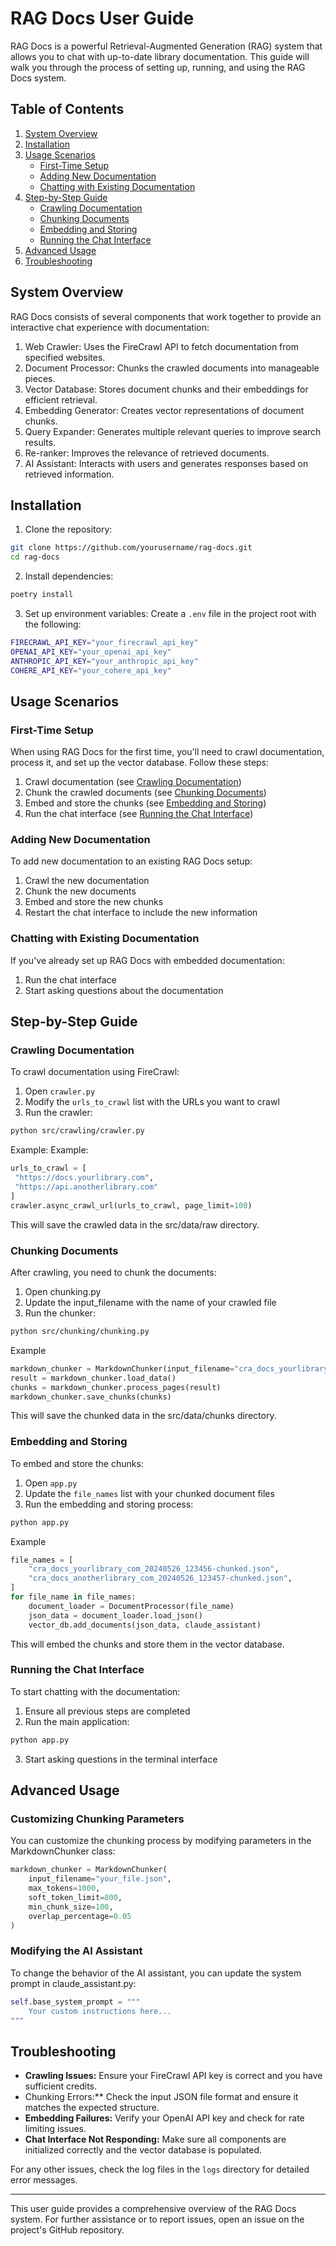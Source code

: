 # RAG Docs User Guide

RAG Docs is a powerful Retrieval-Augmented Generation (RAG) system that allows you to chat with up-to-date library documentation. This guide will walk you through the process of setting up, running, and using the RAG Docs system.

## Table of Contents

1. [System Overview](#system-overview)
2. [Installation](#installation)
3. [Usage Scenarios](#usage-scenarios)
   - [First-Time Setup](#first-time-setup)
   - [Adding New Documentation](#adding-new-documentation)
   - [Chatting with Existing Documentation](#chatting-with-existing-documentation)
4. [Step-by-Step Guide](#step-by-step-guide)
   - [Crawling Documentation](#crawling-documentation)
   - [Chunking Documents](#chunking-documents)
   - [Embedding and Storing](#embedding-and-storing)
   - [Running the Chat Interface](#running-the-chat-interface)
5. [Advanced Usage](#advanced-usage)
6. [Troubleshooting](#troubleshooting)

## System Overview

RAG Docs consists of several components that work together to provide an interactive chat experience with documentation:

1. Web Crawler: Uses the FireCrawl API to fetch documentation from specified websites.
2. Document Processor: Chunks the crawled documents into manageable pieces.
3. Vector Database: Stores document chunks and their embeddings for efficient retrieval.
4. Embedding Generator: Creates vector representations of document chunks.
5. Query Expander: Generates multiple relevant queries to improve search results.
6. Re-ranker: Improves the relevance of retrieved documents.
7. AI Assistant: Interacts with users and generates responses based on retrieved information.

## Installation

1. Clone the repository:
```bash
git clone https://github.com/yourusername/rag-docs.git
cd rag-docs
```
2. Install dependencies:
```bash
poetry install
```
3. Set up environment variables:
Create a `.env` file in the project root with the following:
```bash
FIRECRAWL_API_KEY="your_firecrawl_api_key"
OPENAI_API_KEY="your_openai_api_key"
ANTHROPIC_API_KEY="your_anthropic_api_key"
COHERE_API_KEY="your_cohere_api_key"
```

## Usage Scenarios

### First-Time Setup

When using RAG Docs for the first time, you'll need to crawl documentation, process it, and set up the vector database. Follow these steps:

1. Crawl documentation (see [Crawling Documentation](#crawling-documentation))
2. Chunk the crawled documents (see [Chunking Documents](#chunking-documents))
3. Embed and store the chunks (see [Embedding and Storing](#embedding-and-storing))
4. Run the chat interface (see [Running the Chat Interface](#running-the-chat-interface))

### Adding New Documentation

To add new documentation to an existing RAG Docs setup:

1. Crawl the new documentation
2. Chunk the new documents
3. Embed and store the new chunks
4. Restart the chat interface to include the new information

### Chatting with Existing Documentation

If you've already set up RAG Docs with embedded documentation:

1. Run the chat interface
2. Start asking questions about the documentation

## Step-by-Step Guide

### Crawling Documentation

To crawl documentation using FireCrawl:

1. Open `crawler.py`
2. Modify the `urls_to_crawl` list with the URLs you want to crawl
3. Run the crawler:
```bash
python src/crawling/crawler.py
```
Example:
Example:
```python
urls_to_crawl = [
 "https://docs.yourlibrary.com",
 "https://api.anotherlibrary.com"
]
crawler.async_crawl_url(urls_to_crawl, page_limit=100)
```
This will save the crawled data in the src/data/raw directory.

### Chunking Documents

After crawling, you need to chunk the documents:

1. Open chunking.py
2. Update the input_filename with the name of your crawled file
3. Run the chunker:
```bash
python src/chunking/chunking.py
```
Example
```python
markdown_chunker = MarkdownChunker(input_filename="cra_docs_yourlibrary_com_20240526_123456.json")
result = markdown_chunker.load_data()
chunks = markdown_chunker.process_pages(result)
markdown_chunker.save_chunks(chunks)
```

This will save the chunked data in the src/data/chunks directory.

### Embedding and Storing

To embed and store the chunks:

1. Open `app.py`
2. Update the `file_names` list with your chunked document files
3. Run the embedding and storing process:
```bash
python app.py
```
Example
```python
file_names = [
    "cra_docs_yourlibrary_com_20240526_123456-chunked.json",
    "cra_docs_anotherlibrary_com_20240526_123457-chunked.json",
]
for file_name in file_names:
    document_loader = DocumentProcessor(file_name)
    json_data = document_loader.load_json()
    vector_db.add_documents(json_data, claude_assistant)
```
This will embed the chunks and store them in the vector database.

### Running the Chat Interface
To start chatting with the documentation:

1. Ensure all previous steps are completed
2. Run the main application:
```bash
python app.py
```
3. Start asking questions in the terminal interface

## Advanced Usage
### Customizing Chunking Parameters
You can customize the chunking process by modifying parameters in the MarkdownChunker class:
```python
markdown_chunker = MarkdownChunker(
    input_filename="your_file.json",
    max_tokens=1000,
    soft_token_limit=800,
    min_chunk_size=100,
    overlap_percentage=0.05
)
```
### Modifying the AI Assistant
To change the behavior of the AI assistant, you can update the system prompt in claude_assistant.py:
```python
self.base_system_prompt = """
    Your custom instructions here...
"""
```
## Troubleshooting

- **Crawling Issues:** Ensure your FireCrawl API key is correct and you have sufficient credits.
- Chunking Errors:** Check the input JSON file format and ensure it matches the expected structure.
- **Embedding Failures:** Verify your OpenAI API key and check for rate limiting issues.
- **Chat Interface Not Responding:** Make sure all components are initialized correctly and the vector database is
  populated.

For any other issues, check the log files in the `logs` directory for detailed error messages.
***
This user guide provides a comprehensive overview of the RAG Docs system. For further assistance or to report issues,
open an issue on the project's GitHub repository.
